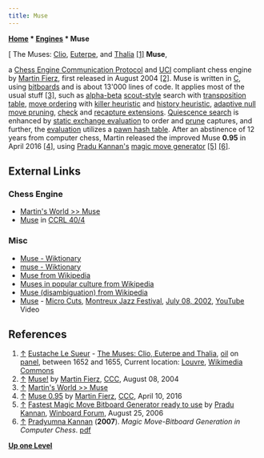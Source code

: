 ```yaml
---
title: Muse
---
```

**[Home](Home "Home") \* [Engines](Engines "Engines") \* Muse**



[ The Muses: [Clio](https://en.wikipedia.org/wiki/Clio), [Euterpe](https://en.wikipedia.org/wiki/Euterpe), and [Thalia](https://en.wikipedia.org/wiki/Thalia_%28Muse%29) <a id="cite-note-1" href="#cite-ref-1">[1]</a>
**Muse**,  

a [Chess Engine Communication Protocol](Chess_Engine_Communication_Protocol "Chess Engine Communication Protocol") and [UCI](UCI "UCI") compliant chess engine by [Martin Fierz](Martin_Fierz "Martin Fierz"), first released in August 2004 <a id="cite-note-2" href="#cite-ref-2">[2]</a>. 
Muse is written in [C](C "C"), using [bitboards](Bitboards "Bitboards") and is about 13'000 lines of code. 
It applies most of the usual stuff <a id="cite-note-3" href="#cite-ref-3">[3]</a>, such as [alpha-beta](Alpha-Beta "Alpha-Beta") [scout-style](Scout "Scout") search with [transposition table](Transposition_Table "Transposition Table"), [move ordering](Move_Ordering "Move Ordering") with [killer heuristic](Killer_Heuristic "Killer Heuristic") and [history heuristic](History_Heuristic "History Heuristic"), 
[adaptive null move pruning](Null_Move_Pruning#AdaptiveNullMovePruning "Null Move Pruning"), [check](Check_Extensions "Check Extensions") and [recapture extensions](Recapture_Extensions "Recapture Extensions"). 
[Quiescence search](Quiescence_Search "Quiescence Search") is enhanced by [static exchange evaluation](Static_Exchange_Evaluation "Static Exchange Evaluation") to order and [prune](Pruning "Pruning") captures, and further, the [evaluation](Evaluation "Evaluation") utilizes a [pawn hash table](Pawn_Hash_Table "Pawn Hash Table"). 
After an abstinence of 12 years from computer chess, Martin released the improved Muse **0.95** in April 2016 <a id="cite-note-4" href="#cite-ref-4">[4]</a>, using [Pradu Kannan's](Pradu_Kannan "Pradu Kannan") [magic move generator](Magic_Bitboards "Magic Bitboards") <a id="cite-note-5" href="#cite-ref-5">[5]</a> <a id="cite-note-6" href="#cite-ref-6">[6]</a>.



## External Links


### Chess Engine


* [Martin's World >> Muse](http://www.fierz.ch/muse.htm)
* [Muse](http://www.computerchess.org.uk/ccrl/404/cgi/compare_engines.cgi?family=Muse&print=Rating+list&print=Results+table&print=LOS+table&print=Ponder+hit+table&print=Eval+difference+table&print=Comopp+gamenum+table&print=Overlap+table&print=Score+with+common+opponents) in [CCRL 40/4](CCRL "CCRL")


### Misc


* [Muse - Wiktionary](https://en.wiktionary.org/wiki/Muse)
* [muse - Wiktionary](https://en.wiktionary.org/wiki/muse)
* [Muse from Wikipedia](https://en.wikipedia.org/wiki/Muse)
* [Muses in popular culture from Wikipedia](https://en.wikipedia.org/wiki/Muses_in_popular_culture)
* [Muse (disambiguation) from Wikipedia](https://en.wikipedia.org/wiki/Muse_%28disambiguation%29)
 * [Muse](Category:Muse "Category:Muse") - [Micro Cuts](https://en.wikipedia.org/wiki/Origin_of_Symmetry), [Montreux Jazz Festival](https://en.wikipedia.org/wiki/Montreux_Jazz_Festival), [July 08, 2002](http://www.montreuxjazzlive.com/muse-images), [YouTube](https://en.wikipedia.org/wiki/YouTube) Video 


 
## References


1. <a id="cite-ref-1" href="#cite-note-1">↑</a> [Eustache Le Sueur](Category:Eustache_Le_Sueur "Category:Eustache Le Sueur") - [The Muses: Clio, Euterpe and Thalia](https://en.wikipedia.org/wiki/File:Eustache_Le_Sueur_-_The_Muses_-_Clio,_Euterpe_and_Thalia_-_WGA12611.jpg), [oil](https://en.wikipedia.org/wiki/Oil_painting) on [panel](https://en.wikipedia.org/wiki/Panel_painting), between 1652 and 1655, Current location: [Louvre](https://en.wikipedia.org/wiki/Louvre), [Wikimedia Commons](https://en.wikipedia.org/wiki/Wikimedia_Commons)
2. <a id="cite-ref-2" href="#cite-note-2">↑</a> [Muse!](https://www.stmintz.com/ccc/index.php?id=381373) by [Martin Fierz](Martin_Fierz "Martin Fierz"), [CCC](CCC "CCC"), August 08, 2004
3. <a id="cite-ref-3" href="#cite-note-3">↑</a> [Martin's World >> Muse](http://www.fierz.ch/muse.htm)
4. <a id="cite-ref-4" href="#cite-note-4">↑</a> [Muse 0.95](http://www.talkchess.com/forum/viewtopic.php?t=59817) by [Martin Fierz](Martin_Fierz "Martin Fierz"), [CCC](CCC "CCC"), April 10, 2016
5. <a id="cite-ref-5" href="#cite-note-5">↑</a> [Fastest Magic Move Bitboard Generator ready to use](http://www.open-aurec.com/wbforum/viewtopic.php?f=4&t=5452) by [Pradu Kannan](Pradu_Kannan "Pradu Kannan"), [Winboard Forum](Computer_Chess_Forums "Computer Chess Forums"), August 25, 2006
6. <a id="cite-ref-6" href="#cite-note-6">↑</a> [Pradyumna Kannan](Pradu_Kannan "Pradu Kannan") (**2007**). *Magic Move-Bitboard Generation in Computer Chess*. [pdf](http://www.pradu.us/old/Nov27_2008/Buzz/research/magic/Bitboards.pdf)

**[Up one Level](Engines "Engines")**







 
